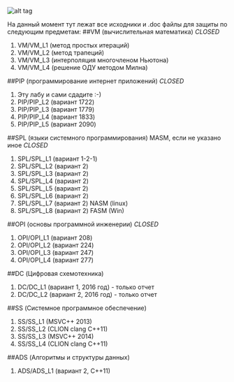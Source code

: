 ![alt tag](http://s5.pikabu.ru/post_img/2015/04/21/11/1429639209_944006780.jpg)

На данный момент тут лежат все исходники и .doc файлы для защиты по следующим предметам:
##VM (вычислительная математика) *CLOSED*
1. VM/VM_L1 (метод простых итераций)
2. VM/VM_L2 (метод трапеций)
3. VM/VM_L3 (интерполяция многочленом Ньютона)
4. VM/VM_L4 (решение ОДУ методом Милна)

##PIP (программирование интернет приложений) *CLOSED*
1. Эту лабу и сами сдадите :-)
2. PIP/PIP_L2 (вариант 1722)
3. PIP/PIP_L3 (вариант 1779)
4. PIP/PIP_L4 (вариант 1833)
5. PIP/PIP_L5 (вариант 2090)

##SPL (языки системного программирования) MASM, если не указано иное *CLOSED*
1. SPL/SPL_L1 (вариант 1-2-1)
2. SPL/SPL_L2 (вариант 2)
3. SPL/SPL_L3 (вариант 2)
4. SPL/SPL_L4 (вариант 2)
5. SPL/SPL_L5 (вариант 2)
6. SPL/SPL_L6 (вариант 2)
7. SPL/SPL_L7 (вариант 2) NASM (linux)
8. SPL/SPL_L8 (вариант 2) FASM (Win)

##OPI (основы программной инженерии) *CLOSED*
1. OPI/OPI_L1 (вариант 208)
2. OPI/OPI_L2 (вариант 224)
3. OPI/OPI_L3 (вариант 247)
4. OPI/OPI_L4 (вариант 277)

##DC (Цифровая схемотехника)
1. DC/DC_L1 (вариант 1, 2016 год) - только отчет
2. DC/DC_L2 (вариант 2, 2016 год) - только отчет

##SS (Системное программное обеспечение)
1. SS/SS_L1 (MSVC++ 2013)
2. SS/SS_L2 (CLION clang C++11)
3. SS/SS_L3 (MSVC++ 2014)
4. SS/SS_L4 (CLION clang C++11)

##ADS (Алгоритмы и структуры данных)
1. ADS/ADS_L1 (вариант 2, C++11)

